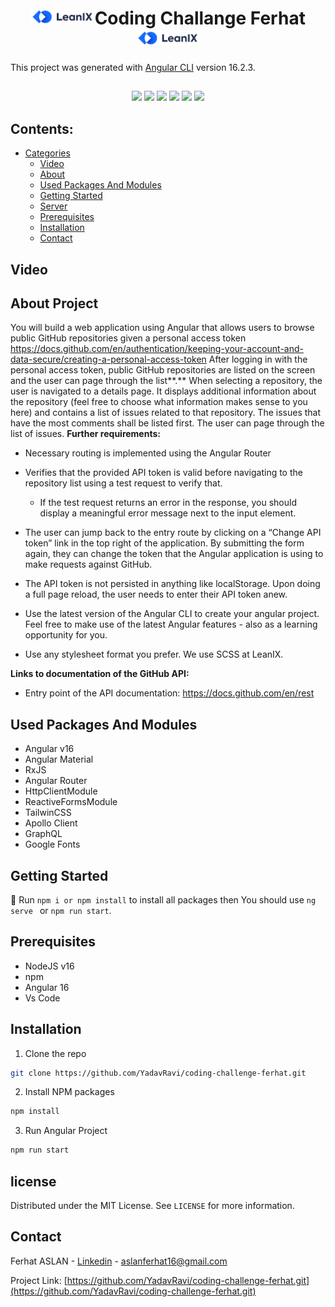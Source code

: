 <h1 align="center"><img src="./src/assets/leanix-logo.png" alt="" width="auto" height="25" />Coding Challange Ferhat<img src="./src/assets/leanix-logo.png" alt="" width="auto" height="25" /></h1>


This project was generated with [Angular CLI](https://github.com/angular/angular-cli) version 16.2.3.
##
<div align="center">
<img src="https://img.shields.io/badge/Made_with-TypeScript-blue?logo=typescript&logoColor=white">
<img src="https://img.shields.io/badge/Angular-v16.2.3-black?logo=angular&logoColor=red&labelColor=white">
<img src="https://img.shields.io/badge/RxJS-v7.8.0-black?logo=reactivex&logoColor=red&labelColor=white">
<img src="https://img.shields.io/badge/GraphQL-v16-%23E10098?logo=graphql&logoColor=%23E10098&labelColor=white">
<img src="https://img.shields.io/badge/last%20commit-this%20month-orange?logo=github&logoColor=black&labelColor=white">
<img src="https://img.shields.io/badge/NodeJS-v16.20.2-blue?logo=nodedotjs&labelColor=white">
</div>

##
## Contents:
 - [Categories](#categories)
      - [Video](#video)
      - [About](#about-project)
      - [Used Packages And Modules](#used-packages-and-modules)
      - [Getting Started](#getting-started)
      - [Server](#server)
      - [Prerequisites](#prerequisites)
      - [Installation](#installation)
      - [Contact](#contact)

## Video




## About Project
You will build a web application using Angular that allows users to browse public GitHub repositories given a personal access token https://docs.github.com/en/authentication/keeping-your-account-and-data-secure/creating-a-personal-access-token After logging in with the personal access token, public GitHub repositories are listed on the screen and the user can page through the list**.** When selecting a repository, the user is navigated to a details page. It displays additional information about the repository (feel free to choose what information makes sense to you here) and contains a list of issues related to that repository. The issues that have the most comments shall be listed first. The user can page through the list of issues.
**Further requirements:**

 

- Necessary routing is implemented using the Angular Router

   

- Verifies that the provided API token is valid before navigating to the repository list using a test request to verify that.

   

    - If the test request returns an error in the response, you should display a meaningful error message next to the input element.

       

- The user can jump back to the entry route by clicking on a “Change API token” link in the top right of the application. By submitting the form again, they can change the token that the Angular application is using to make requests against GitHub.

   

- The API token is not persisted in anything like localStorage. Upon doing a full page reload, the user needs to enter their API token anew.

   

- Use the latest version of the Angular CLI to create your angular project. Feel free to make use of the latest Angular features - also as a learning opportunity for you.

   

- Use any stylesheet format you prefer. We use SCSS at LeanIX.

   

 

**Links to documentation of the GitHub API:**

 

- Entry point of the API documentation: https://docs.github.com/en/rest


## Used Packages And Modules

- Angular v16
- Angular Material
- RxJS
- Angular Router
- HttpClientModule
- ReactiveFormsModule
- TailwinCSS
- Apollo Client
- GraphQL
- Google Fonts

## Getting Started

:rocket: Run `npm i or npm install` to install all packages then You should use `ng serve ` or `npm run start`.



## Prerequisites
- NodeJS v16
- npm
- Angular 16
- Vs Code

## Installation
1. Clone the repo
```sh
git clone https://github.com/YadavRavi/coding-challenge-ferhat.git
```
2. Install NPM packages
```sh
npm install
```
3. Run Angular Project
```sh
npm run start
```

## license

Distributed under the MIT License. See `LICENSE` for more information.

## Contact

Ferhat ASLAN - [Linkedin](https://linkedin.com/in/aslanferhat) - aslanferhat16@gmail.com

Project Link: [https://github.com/YadavRavi/coding-challenge-ferhat.git](https://github.com/YadavRavi/coding-challenge-ferhat.git)

[linkedin-url]: https://linkedin.com/in/aslanferhat